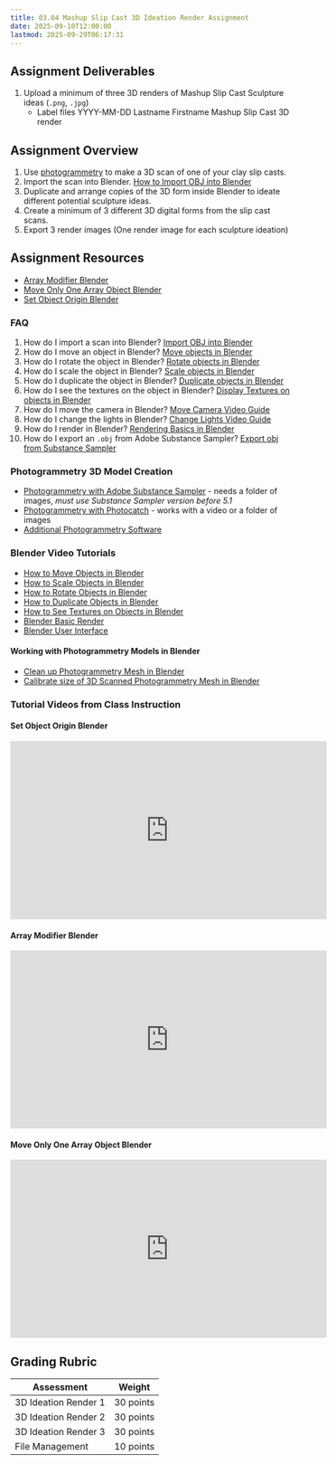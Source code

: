 ```yaml
---
title: 03.04 Mashup Slip Cast 3D Ideation Render Assignment
date: 2025-09-10T12:00:00
lastmod: 2025-09-29T06:17:31
---
```


## Assignment Deliverables

1. Upload a minimum of three 3D renders of Mashup Slip Cast Sculpture ideas (`.png`, `.jpg`)
   - Label files YYYY-MM-DD Lastname Firstname Mashup Slip Cast 3D render

## Assignment Overview

1. Use [photogrammetry](../../../../3d-modeling/photogrammetry.md) to make a 3D scan of one of your clay slip casts.
2. Import the scan into Blender. [How to Import OBJ into Blender](https://youtu.be/JG1msAX7PFo)
3. Duplicate and arrange copies of the 3D form inside Blender to ideate different potential sculpture ideas.
4. Create a minimum of 3 different 3D digital forms from the slip cast scans.
5. Export 3 render images (One render image for each sculpture ideation)

## Assignment Resources

- [Array Modifier Blender](https://youtu.be/VZYgIw0_QGQ)
- [Move Only One Array Object Blender](https://youtu.be/giJ822lv_dw)
- [Set Object Origin Blender](https://youtu.be/vZ3wjjNaDUM)

### FAQ

1. How do I import a scan into Blender? [Import OBJ into Blender](https://youtu.be/JG1msAX7PFo)
2. How do I move an object in Blender? [Move objects in Blender](../../../../3d-modeling/blender/how-to-move-blender.md)
3. How do I rotate the object in Blender? [Rotate objects in Blender](../../../../3d-modeling/blender/rotate-objects-blender.md)
4. How do I scale the object in Blender? [Scale objects in Blender](../../../../3d-modeling/blender/scale-objects-blender.md)
5. How do I duplicate the object in Blender? [Duplicate objects in Blender](../../../../3d-modeling/blender/display-textures-on-objects-blender.md)
6. How do I see the textures on the object in Blender? [Display Textures on objects in Blender](../../../../3d-modeling/blender/display-textures-on-objects-blender.md)
7. How do I move the camera in Blender? [Move Camera Video Guide](https://youtu.be/XLAeTAi-2gI&t=163)
8. How do I change the lights in Blender? [Change Lights Video Guide](https://youtu.be/XLAeTAi-2gI&t=197)
9. How do I render in Blender? [Rendering Basics in Blender](../../../../3d-modeling/blender/rendering-basics-blender.md)
10. How do I export an `.obj` from Adobe Substance Sampler? [Export obj from Substance Sampler](../../../../3d-modeling/export-obj-from-adobe-substance-sampler.md)

### Photogrammetry 3D Model Creation

- [Photogrammetry with Adobe Substance Sampler](../../../../3d-modeling/photogrammetry-with-adobe-substance-sampler.md) - needs a folder of images, _must use Substance Sampler version before 5.1_
- [Photogrammetry with Photocatch](../../../../3d-modeling/photogrammetry-with-photocatch.md) - works with a video or a folder of images
- [Additional Photogrammetry Software](../../../../3d-modeling/photogrammetry-software.md)

### Blender Video Tutorials

- [How to Move Objects in Blender](https://youtu.be/t4MtOUyOkPM)
- [How to Scale Objects in Blender](https://youtu.be/EGn3BvyRVlY)
- [How to Rotate Objects in Blender](https://youtu.be/y6nwGRkL1k4)
- [How to Duplicate Objects in Blender](https://youtu.be/XtumSUXtkHY)
- [How to See Textures on Objects in Blender](https://youtu.be/6j0aGrgFCcs)
- [Blender Basic Render](https://youtu.be/Qw8jl8mKEsY)
- [Blender User Interface](https://youtu.be/d54uJufn1pA)

#### Working with Photogrammetry Models in Blender

- [Clean up Photogrammetry Mesh in Blender](https://youtu.be/asyItetJkbU)
- [Calibrate size of 3D Scanned Photogrammetry Mesh in Blender](https://youtu.be/MUb7I4lBSZs)

### Tutorial Videos from Class Instruction

<div class="video-grid">

<div class="video-card">

#### Set Object Origin Blender

<div class="iframe-16-9-container">
<iframe class="youTubeIframe" width="560" height="315" src="https://www.youtube.com/embed/vZ3wjjNaDUM?rel=0" title="YouTube video player" frameborder="0" allow="accelerometer; autoplay; clipboard-write; encrypted-media; gyroscope; picture-in-picture; web-share" allowfullscreen></iframe>
</div>
</div>

<div class="video-card">

#### Array Modifier Blender

<div class="iframe-16-9-container">
<iframe class="youTubeIframe" width="560" height="315" src="https://www.youtube.com/embed/VZYgIw0_QGQ?rel=0" title="YouTube video player" frameborder="0" allow="accelerometer; autoplay; clipboard-write; encrypted-media; gyroscope; picture-in-picture; web-share" allowfullscreen></iframe>
</div>
</div>

<div class="video-card">

#### Move Only One Array Object Blender

<div class="iframe-16-9-container">
<iframe class="youTubeIframe" width="560" height="315" src="https://www.youtube.com/embed/giJ822lv_dw?rel=0" title="YouTube video player" frameborder="0" allow="accelerometer; autoplay; clipboard-write; encrypted-media; gyroscope; picture-in-picture; web-share" allowfullscreen></iframe>
</div>
</div>

</div>

## Grading Rubric

<div class="responsive-table-markdown">

| Assessment           | Weight    |
| -------------------- | --------- |
| 3D Ideation Render 1 | 30 points |
| 3D Ideation Render 2 | 30 points |
| 3D Ideation Render 3 | 30 points |
| File Management      | 10 points |

</div>
